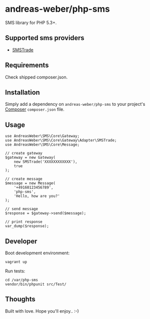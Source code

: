 # andreas-weber/php-sms

SMS library for PHP 5.3+.

## Supported sms providers
- [SMSTrade](http://www.smstrade.de/)

## Requirements
Check shipped composer.json.

## Installation

Simply add a dependency on `andreas-weber/php-sms` to your project's [Composer](http://getcomposer.org/) `composer.json` file.

## Usage

```
use AndreasWeber\SMS\Core\Gateway;
use AndreasWeber\SMS\Core\Gateway\Adapter\SMSTrade;
use AndreasWeber\SMS\Core\Message;

// create gateway
$gateway = new Gateway(
    new SMSTrade('XXXXXXXXXXXX'),
    true
);

// create message
$message = new Message(
    '+49160123456789',
    'php-sms',
    'Hello, how are you?'
);

// send message
$response = $gateway->send($message);

// print response
var_dump($response);
```

## Developer

Boot development environment:

```
vagrant up
```

Run tests:

```
cd /var/php-sms
vendor/bin/phpunit src/Test/ 
```

## Thoughts
Built with love. Hope you'll enjoy.. :-)
